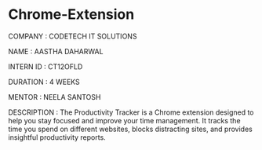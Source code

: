 # Chrome-Extension

COMPANY : CODETECH IT SOLUTIONS

NAME : AASTHA DAHARWAL

INTERN ID : CT12OFLD

DURATION : 4 WEEKS

MENTOR : NEELA SANTOSH

DESCRIPTION : The Productivity Tracker is a Chrome extension designed to help you stay focused and improve your time management. It tracks the time you spend on different websites, blocks distracting sites, and provides insightful productivity reports.
